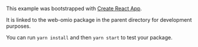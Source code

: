 This example was bootstrapped with [Create React App](https://github.com/facebook/create-react-app).

It is linked to the web-omio package in the parent directory for development purposes.

You can run `yarn install` and then `yarn start` to test your package.

